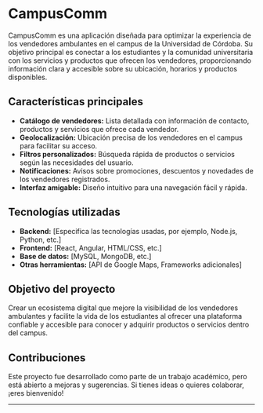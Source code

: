 # CampusComm

CampusComm es una aplicación diseñada para optimizar la experiencia de los vendedores ambulantes en el campus de la Universidad de Córdoba. Su objetivo principal es conectar a los estudiantes y la comunidad universitaria con los servicios y productos que ofrecen los vendedores, proporcionando información clara y accesible sobre su ubicación, horarios y productos disponibles.

## **Características principales**
- **Catálogo de vendedores:** Lista detallada con información de contacto, productos y servicios que ofrece cada vendedor.
- **Geolocalización:** Ubicación precisa de los vendedores en el campus para facilitar su acceso.
- **Filtros personalizados:** Búsqueda rápida de productos o servicios según las necesidades del usuario.
- **Notificaciones:** Avisos sobre promociones, descuentos y novedades de los vendedores registrados.
- **Interfaz amigable:** Diseño intuitivo para una navegación fácil y rápida.

## **Tecnologías utilizadas**
- **Backend:** [Especifica las tecnologías usadas, por ejemplo, Node.js, Python, etc.]
- **Frontend:** [React, Angular, HTML/CSS, etc.]
- **Base de datos:** [MySQL, MongoDB, etc.]
- **Otras herramientas:** [API de Google Maps, Frameworks adicionales]

## **Objetivo del proyecto**
Crear un ecosistema digital que mejore la visibilidad de los vendedores ambulantes y facilite la vida de los estudiantes al ofrecer una plataforma confiable y accesible para conocer y adquirir productos o servicios dentro del campus.

## **Contribuciones**
Este proyecto fue desarrollado como parte de un trabajo académico, pero está abierto a mejoras y sugerencias. Si tienes ideas o quieres colaborar, ¡eres bienvenido!

---
